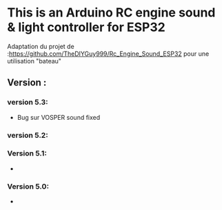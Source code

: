 # This is an Arduino RC engine sound & light controller for ESP32
Adaptation du projet de :https://github.com/TheDIYGuy999/Rc_Engine_Sound_ESP32
pour une utilisation "bateau" 



## Version :

### version 5.3:
- Bug sur VOSPER sound fixed 

### version 5.2:


### Version 5.1:
- 

### Version 5.0:
- 


